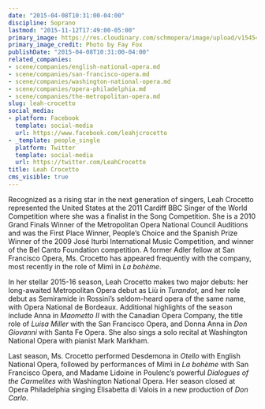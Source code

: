 ```yaml
---
date: "2015-04-08T10:31:00-04:00"
discipline: Soprano
lastmod: "2015-11-12T17:49:00-05:00"
primary_image: https://res.cloudinary.com/schmopera/image/upload/v1545409169/media/webhook-uploads/1447368513393/2015-11-12---Leah-Crocetto---pc-Fay-Fox.jpg.jpg
primary_image_credit: Photo by Fay Fox
publishDate: "2015-04-08T10:31:00-04:00"
related_companies:
- scene/companies/english-national-opera.md
- scene/companies/san-francisco-opera.md
- scene/companies/washington-national-opera.md
- scene/companies/opera-philadelphia.md
- scene/companies/the-metropolitan-opera.md
slug: leah-crocetto
social_media:
- platform: Facebook
  template: social-media
  url: https://www.facebook.com/leahjcrocetto
- _template: people_single
  platform: Twitter
  template: social-media
  url: https://twitter.com/LeahCrocetto
title: Leah Crocetto
cms_visible: true
---
```


Recognized as a rising star in the next generation of singers, Leah Crocetto represented the United States at the 2011 Cardiff BBC Singer of the World Competition where she was a finalist in the Song Competition. She is a 2010 Grand Finals Winner of the Metropolitan Opera National Council Auditions and was the First Place Winner, People’s Choice and the Spanish Prize Winner of the 2009 José Iturbi International Music Competition, and winner of the Bel Canto Foundation competition. A former Adler fellow at San Francisco Opera, Ms. Crocetto has appeared frequently with the company, most recently in the role of Mimì in *La bohème*. 

In her stellar 2015-16 season, Leah Crocetto makes two major debuts: her long-awaited Metropolitan Opera debut as Liù in *Turandot*, and her role debut as Semiramide in Rossini’s seldom-heard opera of the same name, with Opera National de Bordeaux. Additional highlights of the season include Anna in *Maometto II* with the Canadian Opera Company, the title role of *Luisa Miller* with the San Francisco Opera, and Donna Anna in *Don Giovanni* with Santa Fe Opera. She also sings a solo recital at Washington National Opera with pianist Mark Markham.

Last season, Ms. Crocetto performed Desdemona in *Otello* with English National Opera, followed by performances of Mimì in *La bohème* with San Francisco Opera, and Madame Lidoine in Poulenc’s powerful *Dialogues of the Carmelites* with Washington National Opera. Her season closed at Opera Philadelphia singing Elisabetta di Valois in a new production of *Don Carlo*.
